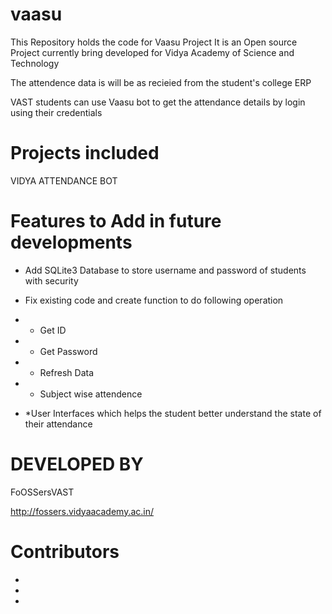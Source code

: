 # vaasu

This Repository holds the code for Vaasu Project
It is an Open source Project currently bring developed for Vidya Academy of Science and Technology 

The attendence data is will be as recieied from the student's college ERP

VAST students can use Vaasu bot to get the attendance details by login using their credentials

# Projects included 

VIDYA ATTENDANCE BOT

# Features to Add in future  developments

* Add SQLite3 Database to store username and password of students with security
* Fix existing code and create function to do following operation

* * Get ID 
* * Get Password
* * Refresh Data
* * Subject wise attendence 
* *User Interfaces which helps the student better understand the state of their attendance


# DEVELOPED BY

FoOSSersVAST

http://fossers.vidyaacademy.ac.in/

# Contributors

* 
* 
* 
